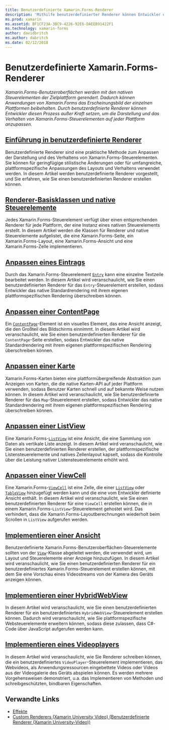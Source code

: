 ```yaml
---
title: Benutzerdefinierte Xamarin.Forms-Renderer
description: 'Mithilfe benutzerdefinierter Renderer können Entwickler das Standardrendering der nativen Steuerelemente auf jeder Plattform „überschreiben“, um so die Darstellung und das Verhalten von Xamarin.Forms-Steuerelementen anzupassen.'
ms.prod: xamarin
ms.assetid: BF1CF23A-3BC9-4226-92E6-DAEEB91422F1
ms.technology: xamarin-forms
author: davidbritch
ms.author: dabritch
ms.date: 02/12/2018
---
```


# <a name="xamarinforms-custom-renderers"></a>Benutzerdefinierte Xamarin.Forms-Renderer

_Xamarin.Forms-Benutzeroberflächen werden mit den nativen Steuerelementen der Zielplattform gerendert. Dadurch können Anwendungen von Xamarin.Forms das Erscheinungsbild der einzelnen Plattformen beibehalten. Durch benutzerdefinierte Renderer können Entwickler diesen Prozess außer Kraft setzen, um die Darstellung und das Verhalten von Xamarin.Forms-Steuerelementen auf jeder Plattform anzupassen._

## <a name="introduction-to-custom-renderersintroductionmd"></a>[Einführung in benutzerdefinierte Renderer](introduction.md)

Benutzerdefinierte Renderer sind eine praktische Methode zum Anpassen der Darstellung und des Verhaltens von Xamarin.Forms-Steuerelementen. Sie können für geringfügige stilistische Änderungen oder für umfangreiche, plattformspezifische Anpassungen des Layouts und Verhaltens verwendet werden. In diesem Artikel werden benutzerdefinierte Renderer vorgestellt, und Sie erfahren, wie Sie einen benutzerdefinierten Renderer erstellen können.

## <a name="renderer-base-classes-and-native-controlsrenderersmd"></a>[Renderer-Basisklassen und native Steuerelemente](renderers.md)

Jedes Xamarin.Forms-Steuerelement verfügt über einen entsprechenden Renderer für jede Plattform, der eine Instanz eines nativen Steuerelements erstellt. In diesem Artikel werden die Klassen für Renderer und native Steuerelemente aufgelistet, die eine Xamarin.Forms-Seite, ein Xamarin.Forms-Layout, eine Xamarin.Forms-Ansicht und eine Xamarin.Forms-Zelle implementieren.

## <a name="customizing-an-entryentrymd"></a>[Anpassen eines Eintrags](entry.md)

Durch das Xamarin.Forms-Steuerelement [`Entry`](xref:Xamarin.Forms.Entry) kann eine einzelne Textzeile bearbeitet werden. In diesem Artikel wird veranschaulicht, wie Sie einen benutzerdefinierten Renderer für das `Entry`-Steuerelement erstellen, sodass Entwickler das native Standardrendering mit ihrem eigenen plattformspezifischen Rendering überschreiben können.

## <a name="customizing-a-contentpagecontentpagemd"></a>[Anpassen einer ContentPage](contentpage.md)

Ein [`ContentPage`](xref:Xamarin.Forms.ContentPage)-Element ist ein visuelles Element, das eine Ansicht anzeigt, die den Großteil des Bildschirms einnimmt. In diesem Artikel wird veranschaulicht, wie Sie einen benutzerdefinierten Renderer für die `ContentPage`-Seite erstellen, sodass Entwickler das native Standardrendering mit ihrem eigenen plattformspezifischen Rendering überschreiben können.

## <a name="customizing-a-mapmapindexmd"></a>[Anpassen einer Karte](map/index.md)

Xamarin.Forms-Karten bieten eine plattformübergreifende Abstraktion zum Anzeigen von Karten, die die native Karten-API auf jeder Plattform verwenden, sodass Benutzer Karten schnell und auf bekannte Weise nutzen können. In diesem Artikel wird veranschaulicht, wie Sie benutzerdefinierte Renderer für das `Map`-Steuerelement erstellen, sodass Entwickler das native Standardrendering mit ihrem eigenen plattformspezifischen Rendering überschreiben können.

## <a name="customizing-a-listviewlistviewmd"></a>[Anpassen einer ListView](listview.md)

Eine Xamarin.Forms-[`ListView`](xref:Xamarin.Forms.ListView) ist eine Ansicht, die eine Sammlung von Daten als vertikale Liste anzeigt. In diesem Artikel wird veranschaulicht, wie Sie einen benutzerdefinierten Renderer erstellen, der plattformspezifische Listensteuerelemente und natives Zellenlayout kapselt, sodass die Kontrolle über die Leistung nativer Listensteuerelemente erhöht wird.

## <a name="customizing-a-viewcellviewcellmd"></a>[Anpassen einer ViewCell](viewcell.md)

Eine Xamarin.Forms-[`ViewCell`](xref:Xamarin.Forms.ViewCell) ist eine Zelle, die einer [`ListView`](xref:Xamarin.Forms.ListView) oder [`TableView`](xref:Xamarin.Forms.TableView) hinzugefügt werden kann und die eine vom Entwickler definierte Ansicht enthält. In diesem Artikel wird veranschaulicht, wie Sie einen benutzerdefinierten Renderer für eine `ViewCell` erstellen können, die in einem Xamarin.Forms-`ListView`-Steuerelement gehostet wird. Das verhindert, dass die Xamarin.Forms-Layoutberechnungen wiederholt beim Scrollen in `ListView` aufgerufen werden.

## <a name="implementing-a-viewviewmd"></a>[Implementieren einer Ansicht](view.md)

Benutzerdefinierte Xamarin.Forms-Benutzeroberflächen-Steuerelemente sollten von der [`View`](xref:Xamarin.Forms.View)-Klasse abgeleitet werden, die verwendet wird, um Layout und Steuerelemente einer Anzeige hinzuzufügen. In diesem Artikel wird veranschaulicht, wie Sie einen benutzerdefinierten Renderer für ein benutzerdefiniertes Xamarin.Forms-Steuerelement erstellen können, mit dem Sie eine Vorschau eines Videostreams von der Kamera des Geräts anzeigen können.

## <a name="implementing-a-hybridwebviewhybridwebviewmd"></a>[Implementieren einer HybridWebView](hybridwebview.md)

In diesem Artikel wird veranschaulicht, wie Sie einen benutzerdefinierten Renderer für ein benutzerdefiniertes `HybridWebView`-Steuerelement erstellen können. Dadurch wird veranschaulicht, wie Sie plattformspezifische Websteuerelemente erweitern können, sodass diese zulassen, dass C#-Code über JavaScript aufgerufen werden kann.

## <a name="implementing-a-video-playervideo-playerindexmd"></a>[Implementieren eines Videoplayers](video-player/index.md)

In diesem Artikel wird veranschaulicht, wie Sie Renderer schreiben können, die ein benutzerdefiniertes `VideoPlayer`-Steuerelement implementieren, das Webvideos, als Anwendungsressourcen eingebettete Videos oder Videos aus der Videogalerie des Geräts abspielen können. Es werden mehrere Vorgehensweisen demonstriert, u.a. das Implementieren von Methoden und schreibgeschützten, bindbaren Eigenschaften.


## <a name="related-links"></a>Verwandte Links

- [Effekte](~/xamarin-forms/app-fundamentals/effects/index.md)
- [Custom Renderers (Xamarin University Video) (Benutzerdefinierte Renderer (Xamarin University-Video))](https://developer.xamarin.com/videos/cross-platform/xamarinforms-custom-renderers/)
